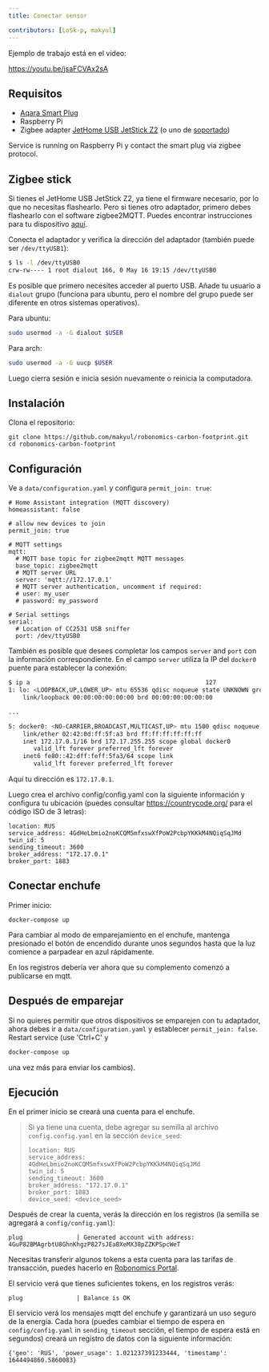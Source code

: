 ```yaml
---
title: Conectar sensor

contributors: [LoSk-p, makyul]
---
```


Ejemplo de trabajo está en el video:

https://youtu.be/jsaFCVAx2sA

## Requisitos

* [Aqara Smart Plug](https://aqara.ru/product/aqara-smart-plug/?yclid=462434430312045270)
* Raspberry Pi
* Zigbee adapter [JetHome USB JetStick Z2](https://jhome.ru/catalog/parts/PCBA/293/) (o uno de [soportado](https://www.zigbee2mqtt.io/enformation/supported_adapters.html))

Service is running on Raspberry Pi y contact the smart plug via zigbee protocol.

## Zigbee stick

Si tienes el JetHome USB JetStick Z2, ya tiene el firmware necesario, por lo que no necesitas flashearlo. Pero si tienes otro adaptador, primero debes flashearlo con el software zigbee2MQTT. Puedes encontrar instrucciones para tu dispositivo [aquí](https://www.zigbee2mqtt.io/information/supported_adapters.html).

Conecta el adaptador y verifica la dirección del adaptador (también puede ser `/dev/ttyUSB1`):
```bash
$ ls -l /dev/ttyUSB0
crw-rw---- 1 root dialout 166, 0 May 16 19:15 /dev/ttyUSB0 
```

Es posible que primero necesites acceder al puerto USB. Añade tu usuario a `dialout` grupo (funciona para ubuntu, pero el nombre del grupo puede ser diferente en otros sistemas operativos).

Para ubuntu:
```bash
sudo usermod -a -G dialout $USER
```
Para arch:
```bash
sudo usermod -a -G uucp $USER
```
Luego cierra sesión e inicia sesión nuevamente o reinicia la computadora.

## Instalación

Clona el repositorio:

```
git clone https://github.com/makyul/robonomics-carbon-footprint.git
cd robonomics-carbon-footprint
```

## Configuración

Ve a `data/configuration.yaml` y configura `permit_join: true`:

```
# Home Assistant integration (MQTT discovery)
homeassistant: false

# allow new devices to join
permit_join: true

# MQTT settings
mqtt:
  # MQTT base topic for zigbee2mqtt MQTT messages
  base_topic: zigbee2mqtt
  # MQTT server URL
  server: 'mqtt://172.17.0.1'
  # MQTT server authentication, uncomment if required:
  # user: my_user
  # password: my_password

# Serial settings
serial:
  # Location of CC2531 USB sniffer
  port: /dev/ttyUSB0
```
También es posible que desees completar los campos `server` and `port` con la información correspondiente. En el campo `server` utiliza la IP del `docker0` puente para establecer la conexión: 

```bash
$ ip a                                                 127
1: lo: <LOOPBACK,UP,LOWER_UP> mtu 65536 qdisc noqueue state UNKNOWN group default qlen 1000
    link/loopback 00:00:00:00:00:00 brd 00:00:00:00:00:00

...

5: docker0: <NO-CARRIER,BROADCAST,MULTICAST,UP> mtu 1500 qdisc noqueue state DOWN group default 
    link/ether 02:42:0d:ff:5f:a3 brd ff:ff:ff:ff:ff:ff
    inet 172.17.0.1/16 brd 172.17.255.255 scope global docker0
       valid_lft forever preferred_lft forever
    inet6 fe80::42:dff:feff:5fa3/64 scope link 
       valid_lft forever preferred_lft forever
```
Aquí tu dirección es `172.17.0.1`.

Luego crea el archivo config/config.yaml con la siguiente información y configura tu ubicación (puedes consultar https://countrycode.org/ para el código ISO de 3 letras):

```
location: RUS
service_address: 4GdHeLbmio2noKCQM5mfxswXfPoW2PcbpYKKkM4NQiqSqJMd
twin_id: 5
sending_timeout: 3600
broker_address: "172.17.0.1"
broker_port: 1883
```

## Conectar enchufe

Primer inicio:

```
docker-compose up     
```

Para cambiar al modo de emparejamiento en el enchufe, mantenga presionado el botón de encendido durante unos segundos hasta que la luz comience a parpadear en azul rápidamente.

En los registros debería ver ahora que su complemento comenzó a publicarse en mqtt.


## Después de emparejar

Si no quieres permitir que otros dispositivos se emparejen con tu adaptador, ahora debes ir a `data/configuration.yaml` y establecer `permit_join: false`. Restart service (use 'Ctrl+C' y

```bash
docker-compose up     
```
una vez más para enviar los cambios).

## Ejecución
En el primer inicio se creará una cuenta para el enchufe. 
> Si ya tiene una cuenta, debe agregar su semilla al archivo `config.config.yaml` en la sección `device_seed`:
>
> ```
> location: RUS
> service_address: 4GdHeLbmio2noKCQM5mfxswXfPoW2PcbpYKKkM4NQiqSqJMd
> twin_id: 5
> sending_timeout: 3600
> broker_address: "172.17.0.1"
> broker_port: 1883
> device_seed: <device_seed>
>```

Después de crear la cuenta, verás la dirección en los registros (la semilla se agregará a `config/config.yaml`):
```
plug               | Generated account with address: 4GuP82BMAgrbtU8GhnKhgzP827sJEaBXeMX38pZZKPSpcWeT
```
Necesitas transferir algunos tokens a esta cuenta para las tarifas de transacción, puedes hacerlo en [Robonomics Portal](https://polkadot.js.org/apps/?rpc=wss%3A%2F%2Fkusama.rpc.robonomics.network%2F#/accounts). 

El servicio verá que tienes suficientes tokens, en los registros verás:
```
plug               | Balance is OK
```
El servicio verá los mensajes mqtt del enchufe y garantizará un uso seguro de la energía. Cada hora (puedes cambiar el tiempo de espera en `config/config.yaml` in `sending_timeout` sección, el tiempo de espera está en segundos) creará un registro de datos con la siguiente información:
```
{'geo': 'RUS', 'power_usage': 1.021237391233444, 'timestamp': 1644494860.5860083}
```
